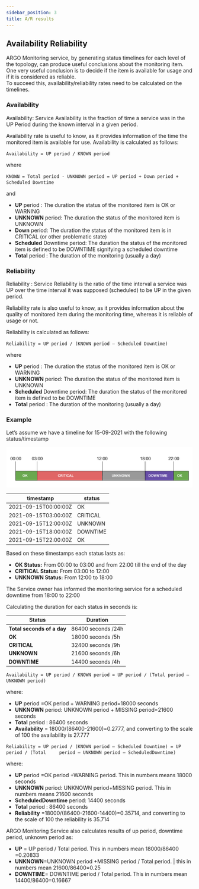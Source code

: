 ```yaml
---
sidebar_position: 3
title: A/R results 
---
```

## Availability Reliability 
ARGO Monitoring service, by  generating status timelines for each level of the topology,  can produce useful conclusions about the monitoring item. One very useful conclusion is to decide if the item is available for usage and if it is considered as reliable.   
To succeed this,  availability/reliability rates need to be calculated on the timelines. 

### Availability 

Availability: Service Availability is the fraction of time a service was in the UP Period during the known interval in a given period.

Availability rate is useful to know, as it provides information of the time the monitored item is available for use. Availability is calculated as follows:

```
Availability = UP period / KNOWN period 
```

where 

```
KNOWN = Total period - UNKNOWN period = UP period + Down period + Scheduled Downtime 
```
and

 - **UP** period : The duration  the status of the monitored item is OK or WARNING
 - **UNKNOWN** period: The duration  the status of the monitored item is UNKNOWN
 - **Down** period: The duration  the status of the monitored item is in CRITICAL (or other problematic state)
 - **Scheduled** Downtime period: The duration  the status of the monitored item is defined to be DOWNTIME signifying a scheduled downtime
 - **Total** period : The duration  of the monitoring (usually a day)

### Reliability  

Reliability : Service Reliability is the ratio of the time interval a service was UP over the time interval it was supposed (scheduled) to be UP in the given period.

Reliability rate is also useful to know, as it provides information about the quality of monitored item during the monitoring time, whereas it is reliable of usage or not. 

Reliability is calculated as follows:
 
```
Reliability = UP period / (KNOWN period – Scheduled Downtime) 
```

where 

 - **UP** period : The duration  the status of the monitored item is OK or WARNING
 - **UNKNOWN** period: The duration the status of the monitored item is UNKNOWN
 - **Scheduled** Downtime period: The duration  the status of the monitored item is defined to be DOWNTIME
 - **Total** period : The duration of the monitoring (usually a day)



### Example

Let’s assume we have a timeline for 15-09-2021 with the following status/timestamp

![](/img/reports/ARtimeline.png) 

timestamp  | status
------------- | -------------
2021-09-15T00:00:00Z  | OK
2021-09-15T03:00:00Z  | CRITICAL
2021-09-15T12:00:00Z  | UNKNOWN
2021-09-15T18:00:00Z | DOWNTIME
2021-09-15T22:00:00Z  | OK

Based on these timestamps each status lasts as: 

 - **OK Status:**         From 00:00 to 03:00 and from 22:00 till the end of the day
 - **CRITICAL  Status:**  From 03:00 to 12:00
 - **UNKNOWN  Status:**   From 12:00 to 18:00

The Service owner has informed the monitoring service for a scheduled downtime from 18:00 to 22:00 

Calculating the duration for each status in seconds is: 

Status      | Duration
------------- | -------------
**Total seconds of a day** | 86400 seconds /24h
**OK** | 18000 seconds /5h
**CRITICAL** | 32400 seconds /9h 
**UNKNOWN** | 21600 seconds /6h
**DOWNTIME** | 14400 seconds /4h

```
Availability = UP period / KNOWN period = UP period / (Total period – UNKNOWN period)
```
where:

 - **UP** period =OK period + WARNING period=18000 seconds 
 - **UNKNOWN** period: UNKNOWN period + MISSING period=21600 seconds 
 - **Total** period : 86400  seconds
 - **Availability** = 18000/(86400-21600)=0.2777, and converting to the scale of 100 the availability is 27.777



```
Reliability = UP period / (KNOWN period – Scheduled Downtime) = UP period / (Total     period – UNKNOWN period – ScheduledDowntime)
```

where:

 - **UP** period =OK period +WARNING period. This in numbers means 18000 seconds 
 - **UNKNOWN** period: UNKNOWN period+MISSING period. This in numbers means 21600 seconds
 - **ScheduledDowntime** period: 14400 seconds
 - **Total** period : 86400 seconds
 - **Reliability** =18000/(86400-21600-14400)=0.35714, and converting to the scale of 100 the reliability is 35.714

 
ARGO Monitoring Service also calculates results of up period, downtime period, unknown period as:

- **UP** = UP period / Total period.  This in numbers mean 18000/86400 =0.20833 
- **UNKNOWN**=UNKNOWN period +MISSING period / Total period. | this in numbers mean  21600/86400=0.25 
- **DOWNTIME**= DOWNTIME period / Total period.  This in numbers mean  14400/86400=0.16667





